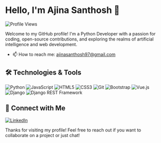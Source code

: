 # Hello, I'm Ajina Santhosh 👋

![Profile Views](https://komarev.com/ghpvc/?username=ajinasanthosh1997&color=blue)

Welcome to my GitHub profile! I'm a Python Developer with a passion for coding, open-source contributions, and exploring the realms of artificial intelligence and web development.

- 📫 How to reach me: ajinasanthosh97@gmail.com

## 🛠️ Technologies & Tools

![Python](https://img.shields.io/badge/-Python-333?style=flat&logo=python)
![JavaScript](https://img.shields.io/badge/-JavaScript-333?style=flat&logo=javascript)
![HTML5](https://img.shields.io/badge/-HTML5-333?style=flat&logo=html5)
![CSS3](https://img.shields.io/badge/-CSS3-333?style=flat&logo=css3)
![Git](https://img.shields.io/badge/-Git-333?style=flat&logo=git)
![Bootstrap](https://img.shields.io/badge/-Bootstrap-333?style=flat&logo=bootstrap)
![Vue.js](https://img.shields.io/badge/-Vue.js-333?style=flat&logo=vue.js)
![Django](https://img.shields.io/badge/-Django-333?style=flat&logo=django)
![Django REST Framework](https://img.shields.io/badge/-Django_REST_Framework-333?style=flat&logo=django)

## 🤝 Connect with Me

[![LinkedIn](https://img.shields.io/badge/LinkedIn-blue?style=flat&logo=linkedin)]([ajina-santhosh-214b12298](https://www.linkedin.com/in/ajina-santhosh-214b12298/))

Thanks for visiting my profile! Feel free to reach out if you want to collaborate on a project or just chat!

